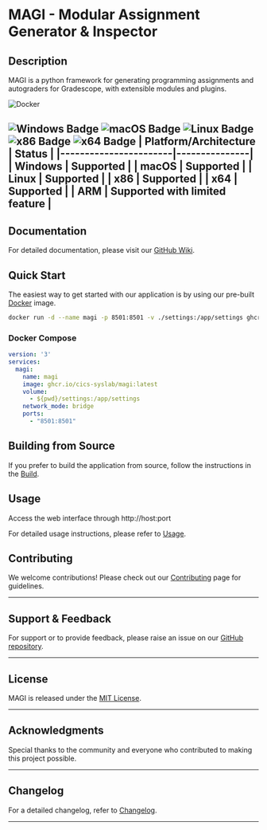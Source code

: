 # MAGI - Modular Assignment Generator & Inspector

## Description

MAGI is a python framework for generating programming assignments and autograders for Gradescope, with extensible
modules and plugins.

![Docker](https://img.shields.io/badge/docker-%230db7ed.svg?style=for-the-badge&logo=docker&logoColor=white)

![Windows Badge](https://img.shields.io/badge/Windows-Supported-green)
![macOS Badge](https://img.shields.io/badge/macOS-Supported-green)
![Linux Badge](https://img.shields.io/badge/Linux-Supported-green)
![x86 Badge](https://img.shields.io/badge/x86-Supported-green)
![x64 Badge](https://img.shields.io/badge/x64-Supported-green)
| Platform/Architecture | Status |
|-----------------------|---------------|
| Windows | Supported |
| macOS | Supported |
| Linux | Supported |
| x86 | Supported |
| x64 | Supported |
| ARM | Supported with limited feature |
---

## Documentation

For detailed documentation, please visit our [GitHub Wiki](https://github.com/cics-syslab/MAGI/wiki).

## Quick Start

The easiest way to get started with our application is by using our pre-built [Docker](https://www.docker.com/) image.

```bash
docker run -d --name magi -p 8501:8501 -v ./settings:/app/settings ghcr.io/cics-syslab/magi:latest
```

### Docker Compose

```yaml
version: '3'
services:
  magi:
    name: magi
    image: ghcr.io/cics-syslab/magi:latest
    volume:
      - ${pwd}/settings:/app/settings
    network_mode: bridge
    ports:
      - "8501:8501"
```

## Building from Source

If you prefer to build the application from source, follow the instructions in
the [Build](https://github.com/cics-syslab/MAGI/wiki/Build).

## Usage

Access the web interface through http://host:port

For detailed usage instructions, please refer to [Usage](https://github.com/cics-syslab/MAGI/wiki/Usage).

## Contributing

We welcome contributions! Please check out our [Contributing](https://github.com/cics-syslab/MAGI/wiki/Contributing)
page for guidelines.

---

## Support & Feedback

For support or to provide feedback, please raise an issue on
our [GitHub repository](https://github.com/cics-syslab/MAGI/issues).

---

## License

MAGI is released under the [MIT License](LICENSE).

---

## Acknowledgments

Special thanks to the community and everyone who contributed to making this project possible.

---

## Changelog

For a detailed changelog, refer to [Changelog](https://github.com/cics-syslab/MAGI/wiki/Changelog).

---

<!-- TODO: Code of Conduct -->
<!-- TODO: Creative Commons license -->